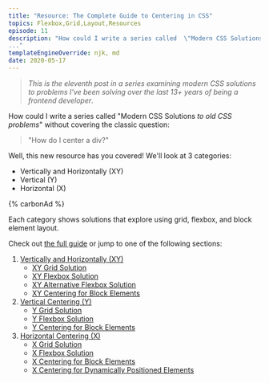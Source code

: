 ```yaml
---
title: "Resource: The Complete Guide to Centering in CSS"
topics: Flexbox,Grid,Layout,Resources
episode: 11
description: "How could I write a series called  \"Modern CSS Solutions to old CSS problems \" without covering the classic question:
..."
templateEngineOverride: njk, md
date: 2020-05-17
---
```


> _This is the eleventh post in a series examining modern CSS solutions to problems I've been solving over the last 13+ years of being a frontend developer_.

How could I write a series called "Modern CSS Solutions _to old CSS problems_" without covering the classic question:

> "How do I center a div?"

Well, this new resource has you covered! We'll look at 3 categories:

- Vertically and Horizontally (XY)
- Vertical (Y)
- Horizontal (X)

{% carbonAd %}

Each category shows solutions that explore using grid, flexbox, and block element layout.

Check out [the full guide](/complete-guide-to-centering-in-css/) or jump to one of the following sections:

1. [Vertically and Horizontally (XY)](/complete-guide-to-centering-in-css/#vertically-and-horizontally-xy)
   - [XY Grid Solution](/complete-guide-to-centering-in-css/#xy-grid-solution)
   - [XY Flexbox Solution](/complete-guide-to-centering-in-css/#xy-flexbox-solution)
   - [XY Alternative Flexbox Solution](/complete-guide-to-centering-in-css/#xy-alternative-flexbox-solution)
   - [XY Centering for Block Elements](/complete-guide-to-centering-in-css/#xy-centering-for-block-elements)
2. [Vertical Centering (Y)](/complete-guide-to-centering-in-css/#vertical-centering-y)
   - [Y Grid Solution](/complete-guide-to-centering-in-css/#y-grid-solution)
   - [Y Flexbox Solution](/complete-guide-to-centering-in-css/#y-flexbox-solution)
   - [Y Centering for Block Elements](/complete-guide-to-centering-in-css/#y-centering-for-block-elements)
3. [Horizontal Centering (X)](/complete-guide-to-centering-in-css/#horizontal-centering-x)
   - [X Grid Solution](/complete-guide-to-centering-in-css/#x-grid-solution)
   - [X Flexbox Solution](/complete-guide-to-centering-in-css/#x-flexbox-solution)
   - [X Centering for Block Elements](/complete-guide-to-centering-in-css/#x-centering-for-block-elements)
   - [X Centering for Dynamically Positioned Elements](/complete-guide-to-centering-in-css/#x-centering-for-dynamically-positioned-elements)
